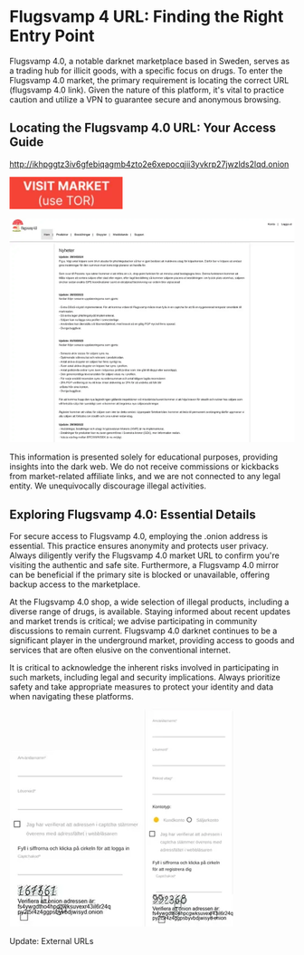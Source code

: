 # Flugsvamp 4 URL: Finding the Right Entry Point

Flugsvamp 4.0, a notable darknet marketplace based in Sweden, serves as a trading hub for illicit goods, with a specific focus on drugs.  To enter the Flugsvamp 4.0 market, the primary requirement is locating the correct URL (flugsvamp 4.0 link). Given the nature of this platform, it's vital to practice caution and utilize a VPN to guarantee secure and anonymous browsing.

## Locating the Flugsvamp 4.0 URL: Your Access Guide

http://ikhpggtz3iv6gfebiqagmb4zto2e6xepocqjii3yvkrp27jwzlds2lqd.onion

[<img src="/vendor/find.webp" width="200">](http://ikhpggtz3iv6gfebiqagmb4zto2e6xepocqjii3yvkrp27jwzlds2lqd.onion)

<a href="http://ikhpggtz3iv6gfebiqagmb4zto2e6xepocqjii3yvkrp27jwzlds2lqd.onion"><img src="/vendor/divide.webp" alt="image" style="max-width: 100%;"></a>

This information is presented solely for educational purposes, providing insights into the dark web. We do not receive commissions or kickbacks from market-related affiliate links, and we are not connected to any legal entity.  We unequivocally discourage illegal activities.

## Exploring Flugsvamp 4.0: Essential Details

For secure access to Flugsvamp 4.0, employing the .onion address is essential. This practice ensures anonymity and protects user privacy. Always diligently verify the Flugsvamp 4.0 market URL to confirm you're visiting the authentic and safe site. Furthermore, a Flugsvamp 4.0 mirror can be beneficial if the primary site is blocked or unavailable, offering backup access to the marketplace.

At the Flugsvamp 4.0 shop, a wide selection of illegal products, including a diverse range of drugs, is available. Staying informed about recent updates and market trends is critical; we advise participating in community discussions to remain current.  Flugsvamp 4.0 darknet continues to be a significant player in the underground market, providing access to goods and services that are often elusive on the conventional internet.

It is critical to acknowledge the inherent risks involved in participating in such markets, including legal and security implications. Always prioritize safety and take appropriate measures to protect your identity and data when navigating these platforms.

<a href="http://ikhpggtz3iv6gfebiqagmb4zto2e6xepocqjii3yvkrp27jwzlds2lqd.onion"><img src="/vendor/see.webp" alt="image" style="max-width: 100%;"></a>  <a href="http://ikhpggtz3iv6gfebiqagmb4zto2e6xepocqjii3yvkrp27jwzlds2lqd.onion"><img src="/vendor/accent.webp" alt="image" style="max-width: 100%;"></a>







Update: External URLs